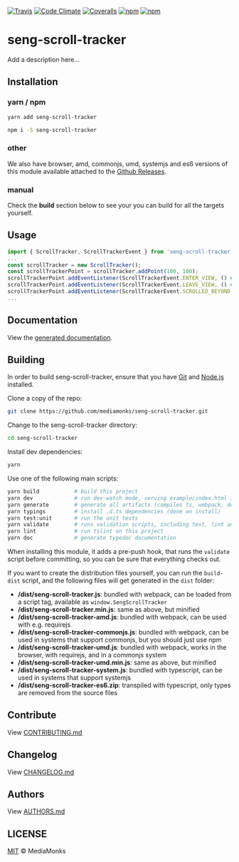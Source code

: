 [![Travis](https://img.shields.io/travis/mediamonks/seng-scroll-tracker.svg?maxAge=2592000)](https://travis-ci.org/mediamonks/seng-scroll-tracker)
[![Code Climate](https://img.shields.io/codeclimate/github/mediamonks/seng-scroll-tracker.svg?maxAge=2592000)](https://codeclimate.com/github/mediamonks/seng-scroll-tracker)
[![Coveralls](https://img.shields.io/coveralls/mediamonks/seng-scroll-tracker.svg?maxAge=2592000)](https://coveralls.io/github/mediamonks/seng-scroll-tracker?branch=master)
[![npm](https://img.shields.io/npm/v/seng-scroll-tracker.svg?maxAge=2592000)](https://www.npmjs.com/package/seng-scroll-tracker)
[![npm](https://img.shields.io/npm/dm/seng-scroll-tracker.svg?maxAge=2592000)](https://www.npmjs.com/package/seng-scroll-tracker)

# seng-scroll-tracker

Add a description here...


## Installation

### yarn / npm

```sh
yarn add seng-scroll-tracker
```

```sh
npm i -S seng-scroll-tracker
```

### other

We also have browser, amd, commonjs, umd, systemjs and es6 versions of
this module available attached to the [Github Releases](https://github.com/mediamonks/seng-scroll-tracker/releases).

### manual

Check the **build** section below to see your you can build for all the
targets yourself.

## Usage

```ts
import { ScrollTracker, ScrollTrackerEvent } from 'seng-scroll-tracker';
...
const scrollTracker = new ScrollTracker();
const scrollTrackerPoint = scrollTracker.addPoint(100, 100);
scrollTrackerPoint.addEventListener(ScrollTrackerEvent.ENTER_VIEW, () => {})
scrollTrackerPoint.addEventListener(ScrollTrackerEvent.LEAVE_VIEW, () => {})
scrollTrackerPoint.addEventListener(ScrollTrackerEvent.SCROLLED_BEYOND, () => {})
...
```

## Documentation

View the [generated documentation](http://mediamonks.github.io/seng-scroll-tracker/).


## Building

In order to build seng-scroll-tracker, ensure that you have [Git](http://git-scm.com/downloads)
and [Node.js](http://nodejs.org/) installed.

Clone a copy of the repo:
```sh
git clone https://github.com/mediamonks/seng-scroll-tracker.git
```

Change to the seng-scroll-tracker directory:
```sh
cd seng-scroll-tracker
```

Install dev dependencies:
```sh
yarn
```

Use one of the following main scripts:
```sh
yarn build           # build this project
yarn dev             # run dev-watch mode, serving example/index.html in the browser
yarn generate        # generate all artifacts (compiles ts, webpack, docs and coverage)
yarn typings         # install .d.ts dependencies (done on install)
yarn test:unit       # run the unit tests
yarn validate        # runs validation scripts, including test, lint and coverage check
yarn lint            # run tslint on this project
yarn doc             # generate typedoc documentation
```

When installing this module, it adds a pre-push hook, that runs the `validate`
script before committing, so you can be sure that everything checks out.

If you want to create the distribution files yourself, you can run the
`build-dist` script, and the following files will get generated in the
`dist` folder:

- **/dist/seng-scroll-tracker.js**: bundled with webpack, can be loaded from
	a script tag, available as `window.SengScrollTracker`
- **/dist/seng-scroll-tracker.min.js**: same as above, but minified
- **/dist/seng-scroll-tracker-amd.js**: bundled with webpack, can be used
	with e.g. requirejs
- **/dist/seng-scroll-tracker-commonjs.js**: bundled with webpack, can be
	used in systems that support commonjs, but you should just use npm
- **/dist/seng-scroll-tracker-umd.js**: bundled with webpack, works in the
	browser, with requirejs, and in a commonjs system
- **/dist/seng-scroll-tracker-umd.min.js**: same as above, but minified
- **/dist/seng-scroll-tracker-system.js**: bundled with typescript, can be
	used in systems	that support systemjs
- **/dist/seng-scroll-tracker-es6.zip**: transpiled with typescript, only
	types are removed from the source files

## Contribute

View [CONTRIBUTING.md](./CONTRIBUTING.md)


## Changelog

View [CHANGELOG.md](./CHANGELOG.md)


## Authors

View [AUTHORS.md](./AUTHORS.md)


## LICENSE

[MIT](./LICENSE) © MediaMonks


